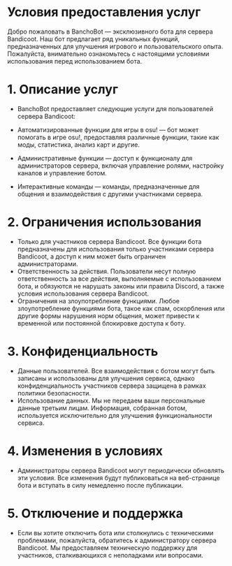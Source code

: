 # Условия предоставления услуг
Добро пожаловать в BanchoBot — эксклюзивного бота для сервера Bandicoot. Наш бот предлагает ряд уникальных функций, предназначенных для улучшения игрового и пользовательского опыта. Пожалуйста, внимательно ознакомьтесь с настоящими условиями использования перед использованием бота.

# 1. Описание услуг
* BanchoBot предоставляет следующие услуги для пользователей сервера Bandicoot:

* Автоматизированные функции для игры в osu! — бот может помогать в игре osu!, предоставляя различные функции, такие как моды, статистика, анализ карт и другие.
* Административные функции — доступ к функционалу для администраторов сервера, включая управление ролями, настройку каналов и управление ботом.
* Интерактивные команды — команды, предназначенные для общения и взаимодействия с другими участниками сервера.
# 2. Ограничения использования
* Только для участников сервера Bandicoot. Все функции бота предназначены для использования только участниками сервера Bandicoot, а доступ к ним может быть ограничен администраторами.
* Ответственность за действия. Пользователи несут полную ответственность за все действия, выполняемые с использованием бота, и обязуются не нарушать законы или правила Discord, а также условия использования сервера Bandicoot.
* Ограничения на злоупотребление функциями. Любое злоупотребление функциями бота, такое как спам, оскорбления или другие формы нарушения норм общения, может привести к временной или постоянной блокировке доступа к боту.
# 3. Конфиденциальность
* Данные пользователей. Все взаимодействия с ботом могут быть записаны и использованы для улучшения сервиса, однако конфиденциальность участников сервера защищена в рамках политики безопасности.
* Использование данных. Мы не передаем ваши персональные данные третьим лицам. Информация, собранная ботом, используется исключительно для улучшения функциональности сервиса.
# 4. Изменения в условиях
* Администраторы сервера Bandicoot могут периодически обновлять эти условия. Все изменения будут публиковаться на веб-странице бота и вступать в силу немедленно после публикации.

# 5. Отключение и поддержка
* Если вы хотите отключить бота или столкнулись с техническими проблемами, пожалуйста, обратитесь к администратору сервера Bandicoot. Мы предоставляем техническую поддержку для участников, сталкивающихся с неполадками или вопросами.
